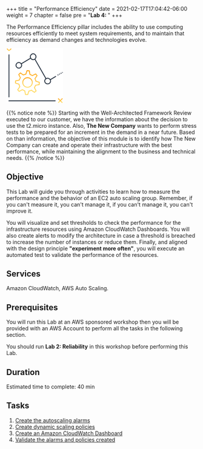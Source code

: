 +++
title = "Performance Efficiency"
date = 2021-02-17T17:04:42-06:00
weight = 7
chapter = false
pre = "<b>Lab 4:  </b>"
+++

The Performance Efficiency pillar includes the ability to use computing resources efficiently to meet system requirements, and to maintain that efficiency as demand changes and technologies evolve.


<img src="images/per.png" alt="drawing" width="150"/>


{{% notice note %}}
Starting with the Well-Architected Framework Review executed to our customer, we have the information about the decision to use the t2.micro instance. Also, **The New Company** wants to perform stress tests to be prepared for an increment in the demand in a near future.
Based on than information, the objective of this module is to identify how The New Company can create and operate their infrastructure with the best performance, while maintaining the alignment to the business and technical needs. 
{{% /notice %}}

## Objective

This Lab will guide you through activities to learn how to measure the performance and the behavior of an EC2 auto scaling group.
Remember, if you can't measure it, you can't manage it, if you can't manage it, you can't improve it. 

You will visualize and set thresholds to check the performance for the infrastructure resources using Amazon CloudWatch Dashboards. You will also create alerts to modify the architecture in case a threshold is breached to increase the number of instances or reduce them. Finally, and aligned with the design principle **"experiment more often"**, you will execute an automated test to validate the performance of the resources. 


## Services

Amazon CloudWatch, AWS Auto Scaling.

## Prerequisites

You will run this Lab at an AWS sponsored workshop then you will be provided with an AWS Account to perform all the tasks in the following section.

You should run **Lab 2: Reliability** in this workshop before performing this Lab. 

## Duration

Estimated time to complete: 40 min

## Tasks

1. [Create the autoscaling alarms](https://main.d2azidedm760yt.amplifyapp.com/work5/task-1/)
2. [Create dynamic scaling policies](https://main.d2azidedm760yt.amplifyapp.com/work5/task-2/)
3. [Create an Amazon CloudWatch Dashboard](https://main.d2azidedm760yt.amplifyapp.com/work5/task-3/)
4. [Validate the alarms and policies created](https://main.d2azidedm760yt.amplifyapp.com/work5/task-4/)
